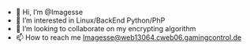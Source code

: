 - 👋 Hi, I’m @Imagesse 
- 👀 I’m interested in Linux/BackEnd Python/PhP
- 💞️ I’m looking to collaborate on my encrypting algorithm
- 📫 How to reach me 
Imagesse@web13064.cweb06.gamingcontrol.de

<!---
Imagesse/Imagesse is a ✨ special ✨ repository because its `README.md` (this file) appears on your GitHub profile.
You can click the Preview link to take a look at your changes.
--->
